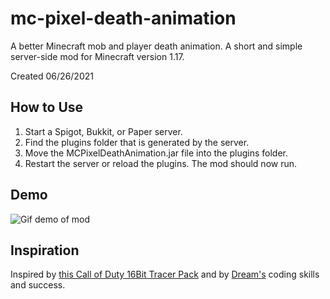 # mc-pixel-death-animation
A better Minecraft mob and player death animation. A short and simple server-side mod for Minecraft version 1.17.

Created 06/26/2021

## How to Use
1. Start a Spigot, Bukkit, or Paper server. 
2. Find the plugins folder that is generated by the server. 
3. Move the MCPixelDeathAnimation.jar file into the plugins folder. 
4. Restart the server or reload the plugins. The mod should now run.

## Demo
![Gif demo of mod](https://github.com/BoreMore/mc-pixel-death-animation/demo.gif)

## Inspiration
Inspired by [this Call of Duty 16Bit Tracer Pack](https://www.youtube.com/watch?v=uiUelKc77D8) and by [Dream's](https://www.youtube.com/user/DreamTraps) coding skills and success.
